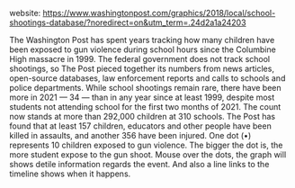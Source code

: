 website: https://www.washingtonpost.com/graphics/2018/local/school-shootings-database/?noredirect=on&utm_term=.24d2a1a24203

The Washington Post has spent years tracking how many children have been exposed to gun violence during school hours since the Columbine High massacre in 1999.
The federal government does not track school shootings, so The Post pieced together its numbers from news articles, open-source databases, law enforcement reports and calls to schools and police departments.
While school shootings remain rare, there have been more in 2021 — 34 — than in any year since at least 1999, despite most students not attending school for the first two months of 2021.
The count now stands at more than 292,000 children at 310 schools.
The Post has found that at least 157 children, educators and other people have been killed in assaults, and another 356 have been injured.
One dot (•) represents 10 children exposed to gun violence.
The bigger the dot is, the more student expose to the gun shoot.
Mouse over the dots, the graph will shows detile information regards the event.
And also a line links to the timeline shows when it happens.